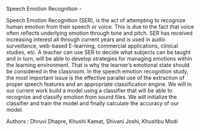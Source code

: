 Speech Emotion Recognition -

Speech Emotion Recognition (SER), is the act of attempting to recognize human emotion from their speech or voice. This is due to the fact that voice often reflects underlying emotion through tone and pitch. SER has received increasing interest all through current years and is used in audio surveillance, web-based E-learning, commercial applications, clinical studies, etc. A teacher can use SER to decide what subjects can be taught and in turn, will be able to develop strategies for managing emotions within the learning environment. That is why the learner’s emotional state should be considered in the classroom. In the speech emotion recognition study, the most important issue is the effective parallel use of the extraction of proper speech features and an appropriate classification engine. We will in our current work build a model using a classifier that will be able to recognize and classify emotion from sound files. We will initialize the classifier and train the model and finally calculate the accuracy of our model.

Authors : 
Dhruvi Dhapre, Khushi Kamat, Shivani Joshi, Khushbu Modi
